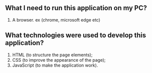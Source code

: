 ## What I need to run this application on my PC?
1. A browser. ex (chrome, microsoft edge etc)

## What technologies were used to develop this application?
1. HTML (to structure the page elements);
2. CSS (to improve the appearance of the page);
3. JavaScript (to make the application work).
   
